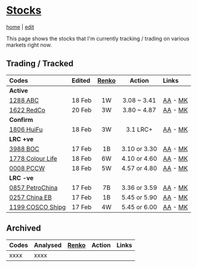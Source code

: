 # [Stocks](https://alwinwoo.github.io/stocks.html) 
[home](https://alwinwoo.github.io) | [edit](https://github.com/alwinwoo/alwinwoo.github.io/edit/master/stocks.md)

This page shows the stocks that I'm currently tracking / trading on various markets right now.

## Trading / Tracked

Codes            | Edited | <a href="https://www.marketinout.com/chart/renko_chart.php" target="_blank">Renko</a> | Action  | Links
:---             | :---    | :---: | :---:   | :---
**Active**       | 
[1288 ABC](https://alwinwoo.github.io/stocks/1288.html)         | 18 Feb  | 1W    | 3.08 ~ 3.41   | [AA](http://www.aastocks.com/en/stocks/quote/detailchart.aspx?symbol=1288) - [MK](https://www.marketinout.com/chart/stock_chart.php?symbol=1288.HK)
[1622 RedCo](https://alwinwoo.github.io/stocks/1622.html)       | 20 Feb  | 3W    | 3.80 ~ 4.87   | [AA](http://www.aastocks.com/en/stocks/quote/detailchart.aspx?symbol=1622) - [MK](https://www.marketinout.com/chart/stock_chart.php?symbol=1622.HK)
**Confirm**      |
[1806 HuiFu](https://alwinwoo.github.io/stocks/1806.html)       | 18 Feb  | 3W    | 3.1 LRC+      | [AA](http://www.aastocks.com/en/stocks/quote/detailchart.aspx?symbol=1806) - [MK](https://www.marketinout.com/chart/stock_chart.php?symbol=1806.HK)
**LRC +ve**      |
[3988 BOC](https://alwinwoo.github.io/stocks/3988.html)         | 17 Feb  | 1B    | 3.10 or 3.30  | [AA](http://www.aastocks.com/en/stocks/quote/detailchart.aspx?symbol=3988) - [MK](https://www.marketinout.com/chart/stock_chart.php?symbol=3988.HK)
[1778 Colour Life](https://alwinwoo.github.io/stocks/1778.html) | 18 Feb  | 6W    | 4.10 or 4.60  | [AA](http://www.aastocks.com/en/stocks/quote/detailchart.aspx?symbol=1778) - [MK](https://www.marketinout.com/chart/stock_chart.php?symbol=1778.HK)
[0008 PCCW](https://alwinwoo.github.io/stocks/0008.html)        | 18 Feb  | 5W    | 4.57 or 4.80  | [AA](http://www.aastocks.com/en/stocks/quote/detailchart.aspx?symbol=8) - [MK](https://www.marketinout.com/chart/stock_chart.php?symbol=0008.HK)
**LRC -ve**      |
[0857 PetroChina](https://alwinwoo.github.io/stocks/0857.html)  | 17 Feb  | 7B    | 3.36 or 3.59  | [AA](http://www.aastocks.com/en/stocks/quote/detailchart.aspx?symbol=857) - [MK](https://www.marketinout.com/chart/stock_chart.php?symbol=0857.HK)
[0257 China EB](https://alwinwoo.github.io/stocks/0257.html)    | 17 Feb  | 1B    | 5.45 or 5.90  | [AA](http://www.aastocks.com/en/stocks/quote/detailchart.aspx?symbol=257) - [MK](https://www.marketinout.com/chart/stock_chart.php?symbol=0257.HK)
[1199 COSCO Shipg](https://alwinwoo.github.io/stocks/1199.html) | 17 Feb  | 4W    | 5.45 or 6.00  | [AA](http://www.aastocks.com/en/stocks/quote/detailchart.aspx?symbol=1199) - [MK](https://www.marketinout.com/chart/stock_chart.php?symbol=1199.HK)

## Archived

Codes            | Analysed | <a href="https://www.marketinout.com/chart/renko_chart.php" target="_blank">Renko</a> | Action  | Links
:---             | :---     | :---: | :---:   | :---
xxxx             | xxxx     |       |         |

